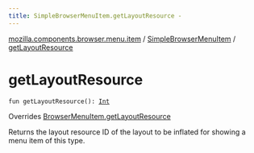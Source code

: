 ```yaml
---
title: SimpleBrowserMenuItem.getLayoutResource - 
---
```


[mozilla.components.browser.menu.item](../index.html) / [SimpleBrowserMenuItem](index.html) / [getLayoutResource](./get-layout-resource.html)

# getLayoutResource

`fun getLayoutResource(): `[`Int`](https://kotlinlang.org/api/latest/jvm/stdlib/kotlin/-int/index.html)

Overrides [BrowserMenuItem.getLayoutResource](../../mozilla.components.browser.menu/-browser-menu-item/get-layout-resource.html)

Returns the layout resource ID of the layout to be inflated for showing a menu item of this
type.

